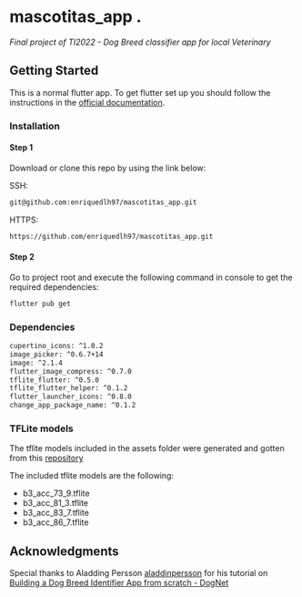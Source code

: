 # mascotitas_app .

_Final project of TI2022 - Dog Breed classifier app for local Veterinary_

## Getting Started

This is a normal flutter app. To get flutter set up you should follow the instructions in the [official documentation](https://flutter.dev/docs/get-started/install).

### Installation

#### Step 1

Download or clone this repo by using the link below:

SSH:
```bash
git@github.com:enriquedlh97/mascotitas_app.git
```

HTTPS:
```bash
https://github.com/enriquedlh97/mascotitas_app.git
```

#### Step 2

Go to project root and execute the following command in console to get the required dependencies:
```bash
flutter pub get 
```

### Dependencies

```bash
cupertino_icons: ^1.0.2
image_picker: ^0.6.7+14
image: ^2.1.4
flutter_image_compress: ^0.7.0
tflite_flutter: ^0.5.0
tflite_flutter_helper: ^0.1.2
flutter_launcher_icons: ^0.8.0
change_app_package_name: ^0.1.2
```

### TFLite models

The tflite models included in the assets folder were generated and gotten from this [repository](https://github.com/enriquedlh97/DogBreedClassifier)

The included tflite models are the following:

- b3_acc_73_9.tflite
- b3_acc_81_3.tflite
- b3_acc_83_7.tflite
- b3_acc_86_7.tflite


## Acknowledgments 

Special thanks to Aladding Persson [aladdinpersson](https://github.com/aladdinpersson) for his tutorial on [Building a Dog Breed Identifier App from scratch - DogNet](https://youtu.be/XU5rTgfnq6E)
